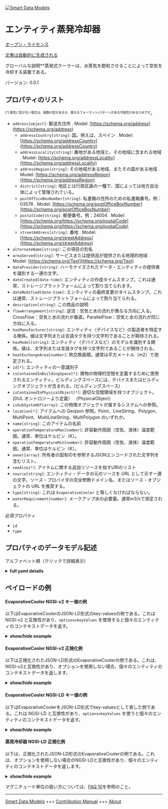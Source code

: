 <!-- 10-Header -->    
[![Smart Data Models](https://smartdatamodels.org/wp-content/uploads/2022/01/SmartDataModels_logo.png "Logo")](https://smartdatamodels.org)    
エンティティ蒸発冷却器    
===========<!-- /10-Header -->    
<!-- 15-License -->    
[オープン・ライセンス](https://github.com/smart-data-models//dataModel.S4BLDG/blob/master/EvaporativeCooler/LICENSE.md)    
[文書は自動的に生成される](https://docs.google.com/presentation/d/e/2PACX-1vTs-Ng5dIAwkg91oTTUdt8ua7woBXhPnwavZ0FxgR8BsAI_Ek3C5q97Nd94HS8KhP-r_quD4H0fgyt3/pub?start=false&loop=false&delayms=3000#slide=id.gb715ace035_0_60)    
<!-- /15-License -->    
<!-- 20-Description -->    
グローバルな説明**蒸発式クーラーは、水蒸気を飽和させることによって空気を冷却する装置である。    
バージョン: 0.0.1    
<!-- /20-Description -->    
<!-- 30-PropertiesList -->    
## プロパティのリスト    
<sup><sub>[*] 属性に型がない場合は、複数の型があるか、異なるフォーマット/パターンがある可能性があるためです</sub></sup>。    
- `address[object]`: 郵送先住所  . Model: [https://schema.org/address](https://schema.org/address)	- `addressCountry[string]`: 国。例えば、スペイン  . Model: [https://schema.org/addressCountry](https://schema.org/addressCountry)    
	- `addressLocality[string]`: 番地がある地域と、その地域に含まれる地域  . Model: [https://schema.org/addressLocality](https://schema.org/addressLocality)    
	- `addressRegion[string]`: その地域がある地域、またその国がある地域  . Model: [https://schema.org/addressRegion](https://schema.org/addressRegion)    
	- `district[string]`: 地区とは行政区画の一種で、国によっては地方自治体によって管理されている。      
	- `postOfficeBoxNumber[string]`: 私書箱の住所のための私書箱番号。例：03578  . Model: [https://schema.org/postOfficeBoxNumber](https://schema.org/postOfficeBoxNumber)    
	- `postalCode[string]`: 郵便番号。例：24004  . Model: [https://schema.org/https://schema.org/postalCode](https://schema.org/https://schema.org/postalCode)    
	- `streetAddress[string]`: 番地  . Model: [https://schema.org/streetAddress](https://schema.org/streetAddress)    
- `alternateName[string]`: この項目の別名  - `areaServed[string]`: サービスまたは提供品が提供される地理的地域  . Model: [https://schema.org/Text](https://schema.org/Text)- `dataProvider[string]`: ハーモナイズされたデータ・エンティティの提供者を識別する一連の文字。  - `dateCreated[date-time]`: エンティティの作成タイムスタンプ。これは通常、ストレージプラットフォームによって割り当てられます。  - `dateModified[date-time]`: エンティティの最終変更のタイムスタンプ。これは通常、ストレージプラットフォームによって割り当てられる。  - `description[string]`: この商品の説明  - `flowArrangement[string]`: 逆流：空気と水の流れが異なる方向に入る。CrossFlow：空気と水の流れが垂直。ParallelFlow：空気と水の流れが同じ方向に入る。  - `hasManufacturer[string]`: エンティティ（デバイスなど）の製造者を特定する関係。値は文字列または言語タグを持つ文字列であることが期待される。  - `hasModel[string]`: エンティティ（デバイスなど）のモデルを識別する関係。値は、文字列または言語タグを持つ文字列であることが期待される。  - `heatExchangeArea[number]`: 熱交換面積。通常は平方メートル（m2）で測定される。  - `id[*]`: エンティティの一意識別子  - `isContainedInBuildingSpace[*]`: 建物の物理的空間を定義するために使用されるエンティティ。ビルディングスペースには、デバイスまたはビルディングオブジェクトが含まれる。(ビルディングスペース)  - `isContainedInPhysicalObject[*]`: 適切な空間領域を持つオブジェクト。  (DUL オントロジーより定義） （PhysicalObject）  - `isSubSystemOf[array]`: この物理オブジェクトが属するシステムへの参照。  - `location[*]`: アイテムへの Geojson 参照。Point、LineString、Polygon、MultiPoint、MultiLineString、MultiPolygon のいずれか。  - `name[string]`: このアイテムの名前  - `operationTemperatureMax[number]`: 許容動作周囲（空気、液体）温度範囲。通常、単位はケルビン（K）。  - `operationTemperatureMin[number]`: 許容動作周囲（空気、液体）温度範囲。通常、単位はケルビン（K）。  - `owner[array]`: 所有者の固有IDを参照するJSONエンコードされた文字列を含むリスト。  - `seeAlso[*]`: アイテムに関する追加リソースを指すURIのリスト  - `source[string]`: エンティティ・データの元のソースを URL として示す一連の文字。ソース・プロバイダの完全修飾ドメイン名、またはソース・オブジェクトの URL を推奨する。  - `type[string]`: これは `EvaporativeCooler` と等しくなければならない。  - `waterRequirement[number]`: メークアップ水の必要量。通常m3/sで測定される。  <!-- /30-PropertiesList -->    
<!-- 35-RequiredProperties -->    
必須プロパティ    
- `id`  - `type`  <!-- /35-RequiredProperties -->    
<!-- 40-RequiredProperties -->    
<!-- /40-RequiredProperties -->    
<!-- 50-DataModelHeader -->    
## プロパティのデータモデル記述    
アルファベット順（クリックで詳細表示）    
<!-- /50-DataModelHeader -->    
<!-- 60-ModelYaml -->    
<details><summary><strong>full yaml details</strong></summary>      
```yaml    
EvaporativeCooler:      
  description: An evaporative cooler is a device that cools air by saturating it with water vapor.      
  properties:      
    address:      
      description: The mailing address      
      properties:      
        addressCountry:      
          description: 'The country. For example, Spain'      
          type: string      
          x-ngsi:      
            model: https://schema.org/addressCountry      
            type: Property      
        addressLocality:      
          description: 'The locality in which the street address is, and which is in the region'      
          type: string      
          x-ngsi:      
            model: https://schema.org/addressLocality      
            type: Property      
        addressRegion:      
          description: 'The region in which the locality is, and which is in the country'      
          type: string      
          x-ngsi:      
            model: https://schema.org/addressRegion      
            type: Property      
        district:      
          description: 'A district is a type of administrative division that, in some countries, is managed by the local government'      
          type: string      
          x-ngsi:      
            type: Property      
        postOfficeBoxNumber:      
          description: 'The post office box number for PO box addresses. For example, 03578'      
          type: string      
          x-ngsi:      
            model: https://schema.org/postOfficeBoxNumber      
            type: Property      
        postalCode:      
          description: 'The postal code. For example, 24004'      
          type: string      
          x-ngsi:      
            model: https://schema.org/https://schema.org/postalCode      
            type: Property      
        streetAddress:      
          description: The street address      
          type: string      
          x-ngsi:      
            model: https://schema.org/streetAddress      
            type: Property      
        streetNr:      
          description: Number identifying a specific property on a public street      
          type: string      
          x-ngsi:      
            type: Property      
      type: object      
      x-ngsi:      
        model: https://schema.org/address      
        type: Property      
    alternateName:      
      description: An alternative name for this item      
      type: string      
      x-ngsi:      
        type: Property      
    areaServed:      
      description: The geographic area where a service or offered item is provided      
      type: string      
      x-ngsi:      
        model: https://schema.org/Text      
        type: Property      
    dataProvider:      
      description: A sequence of characters identifying the provider of the harmonised data entity      
      type: string      
      x-ngsi:      
        type: Property      
    dateCreated:      
      description: Entity creation timestamp. This will usually be allocated by the storage platform      
      format: date-time      
      type: string      
      x-ngsi:      
        type: Property      
    dateModified:      
      description: Timestamp of the last modification of the entity. This will usually be allocated by the storage platform      
      format: date-time      
      type: string      
      x-ngsi:      
        type: Property      
    description:      
      description: A description of this item      
      type: string      
      x-ngsi:      
        type: Property      
    flowArrangement:      
      description: 'CounterFlow: Air and water flow enter in different directions. CrossFlow: Air and water flow are perpendicular. ParallelFlow: air and water flow enter in same directions'      
      type: string      
      x-ngsi:      
        type: Property      
    hasManufacturer:      
      description: 'A relationship identifying the manufacturer of an entity (e.g., device). The value is expected to be a string or a string with language tag'      
      type: string      
      x-ngsi:      
        type: Property      
    hasModel:      
      description: 'A relationship identifying the model of an entity (e.g., device). The value is expected to be a string or a string with language tag'      
      type: string      
      x-ngsi:      
        type: Property      
    heatExchangeArea:      
      description: Heat exchange area. Usually measured in square metre (m2)      
      type: number      
      x-ngsi:      
        type: Property      
    id:      
      anyOf:      
        - description: Identifier format of any NGSI entity      
          maxLength: 256      
          minLength: 1      
          pattern: ^[\w\-\.\{\}\$\+\*\[\]`|~^@!,:\\]+$      
          type: string      
          x-ngsi:      
            type: Property      
        - description: Identifier format of any NGSI entity      
          format: uri      
          type: string      
          x-ngsi:      
            type: Property      
      description: Unique identifier of the entity      
      x-ngsi:      
        type: Property      
    isContainedInBuildingSpace:      
      anyOf:      
        - description: Identifier format of any NGSI entity      
          maxLength: 256      
          minLength: 1      
          pattern: ^[\w\-\.\{\}\$\+\*\[\]`|~^@!,:\\]+$      
          type: string      
          x-ngsi:      
            type: Property      
        - description: Identifier format of any NGSI entity      
          format: uri      
          type: string      
          x-ngsi:      
            type: Property      
      description: An entity used to define the physical spaces of the building. A building space contains devices or building objects. (BuildingSpace)      
      x-ngsi:      
        type: Property      
    isContainedInPhysicalObject:      
      anyOf:      
        - description: Identifier format of any NGSI entity      
          maxLength: 256      
          minLength: 1      
          pattern: ^[\w\-\.\{\}\$\+\*\[\]`|~^@!,:\\]+$      
          type: string      
          x-ngsi:      
            type: Property      
        - description: Identifier format of any NGSI entity      
          format: uri      
          type: string      
          x-ngsi:      
            type: Property      
      description: Any Object that has a proper space region.  (Definition extracted from DUL ontology) (PhysicalObject)      
      x-ngsi:      
        type: Property      
    isSubSystemOf:      
      description: A reference to a system(s) that this Physical Object is part of      
      items:      
        anyOf:      
          - description: Identifier format of any NGSI entity      
            maxLength: 256      
            minLength: 1      
            pattern: ^[\w\-\.\{\}\$\+\*\[\]`|~^@!,:\\]+$      
            type: string      
            x-ngsi:      
              type: Property      
          - description: Identifier format of any NGSI entity      
            format: uri      
            type: string      
            x-ngsi:      
              type: Property      
        description: Unique identifier of the entity      
        x-ngsi:      
          type: Property      
      type: array      
      x-ngsi:      
        type: Relationship      
    location:      
      description: 'Geojson reference to the item. It can be Point, LineString, Polygon, MultiPoint, MultiLineString or MultiPolygon'      
      oneOf:      
        - description: Geojson reference to the item. Point      
          properties:      
            bbox:      
              items:      
                type: number      
              minItems: 4      
              type: array      
            coordinates:      
              items:      
                type: number      
              minItems: 2      
              type: array      
            type:      
              enum:      
                - Point      
              type: string      
          required:      
            - type      
            - coordinates      
          title: GeoJSON Point      
          type: object      
          x-ngsi:      
            type: GeoProperty      
        - description: Geojson reference to the item. LineString      
          properties:      
            bbox:      
              items:      
                type: number      
              minItems: 4      
              type: array      
            coordinates:      
              items:      
                items:      
                  type: number      
                minItems: 2      
                type: array      
              minItems: 2      
              type: array      
            type:      
              enum:      
                - LineString      
              type: string      
          required:      
            - type      
            - coordinates      
          title: GeoJSON LineString      
          type: object      
          x-ngsi:      
            type: GeoProperty      
        - description: Geojson reference to the item. Polygon      
          properties:      
            bbox:      
              items:      
                type: number      
              minItems: 4      
              type: array      
            coordinates:      
              items:      
                items:      
                  items:      
                    type: number      
                  minItems: 2      
                  type: array      
                minItems: 4      
                type: array      
              type: array      
            type:      
              enum:      
                - Polygon      
              type: string      
          required:      
            - type      
            - coordinates      
          title: GeoJSON Polygon      
          type: object      
          x-ngsi:      
            type: GeoProperty      
        - description: Geojson reference to the item. MultiPoint      
          properties:      
            bbox:      
              items:      
                type: number      
              minItems: 4      
              type: array      
            coordinates:      
              items:      
                items:      
                  type: number      
                minItems: 2      
                type: array      
              type: array      
            type:      
              enum:      
                - MultiPoint      
              type: string      
          required:      
            - type      
            - coordinates      
          title: GeoJSON MultiPoint      
          type: object      
          x-ngsi:      
            type: GeoProperty      
        - description: Geojson reference to the item. MultiLineString      
          properties:      
            bbox:      
              items:      
                type: number      
              minItems: 4      
              type: array      
            coordinates:      
              items:      
                items:      
                  items:      
                    type: number      
                  minItems: 2      
                  type: array      
                minItems: 2      
                type: array      
              type: array      
            type:      
              enum:      
                - MultiLineString      
              type: string      
          required:      
            - type      
            - coordinates      
          title: GeoJSON MultiLineString      
          type: object      
          x-ngsi:      
            type: GeoProperty      
        - description: Geojson reference to the item. MultiLineString      
          properties:      
            bbox:      
              items:      
                type: number      
              minItems: 4      
              type: array      
            coordinates:      
              items:      
                items:      
                  items:      
                    items:      
                      type: number      
                    minItems: 2      
                    type: array      
                  minItems: 4      
                  type: array      
                type: array      
              type: array      
            type:      
              enum:      
                - MultiPolygon      
              type: string      
          required:      
            - type      
            - coordinates      
          title: GeoJSON MultiPolygon      
          type: object      
          x-ngsi:      
            type: GeoProperty      
      x-ngsi:      
        type: GeoProperty      
    name:      
      description: The name of this item      
      type: string      
      x-ngsi:      
        type: Property      
    operationTemperatureMax:      
      description: 'Allowable operation ambient (air, fluid) temperature range. Usually measured in degrees Kelvin (K)'      
      type: number      
      x-ngsi:      
        type: Property      
    operationTemperatureMin:      
      description: 'Allowable operation ambient (air, fluid) temperature range. Usually measured in degrees Kelvin (K)'      
      type: number      
      x-ngsi:      
        type: Property      
    owner:      
      description: A List containing a JSON encoded sequence of characters referencing the unique Ids of the owner(s)      
      items:      
        anyOf:      
          - description: Identifier format of any NGSI entity      
            maxLength: 256      
            minLength: 1      
            pattern: ^[\w\-\.\{\}\$\+\*\[\]`|~^@!,:\\]+$      
            type: string      
            x-ngsi:      
              type: Property      
          - description: Identifier format of any NGSI entity      
            format: uri      
            type: string      
            x-ngsi:      
              type: Property      
        description: Unique identifier of the entity      
        x-ngsi:      
          type: Property      
      type: array      
      x-ngsi:      
        type: Property      
    seeAlso:      
      description: list of uri pointing to additional resources about the item      
      oneOf:      
        - items:      
            format: uri      
            type: string      
          minItems: 1      
          type: array      
        - format: uri      
          type: string      
      x-ngsi:      
        type: Property      
    source:      
      description: 'A sequence of characters giving the original source of the entity data as a URL. Recommended to be the fully qualified domain name of the source provider, or the URL to the source object'      
      type: string      
      x-ngsi:      
        type: Property      
    type:      
      description: It must be equal to `EvaporativeCooler`      
      enum:      
        - EvaporativeCooler      
      type: string      
      x-ngsi:      
        type: Property      
    waterRequirement:      
      description: Make-up water requirement. Usually measured in m3/s      
      type: number      
      x-ngsi:      
        type: Property      
  required:      
    - id      
    - type      
  type: object      
  x-derived-from: "https://saref.etsi.org/saref4bldg/v1.1.2/#s4bldg:EvaporativeCooler"      
  x-disclaimer: 'Redistribution and use in source and binary forms, with or without modification, are permitted  provided that the license conditions are met. Copyleft (c) 2022 Contributors to Smart Data Models Program'      
  x-license-url: https://github.com/smart-data-models/dataModel.S4BLDG/blob/master/EvaporativeCooler/LICENSE.md      
  x-model-schema: https://smart-data-models.github.com/dataModel.SAREF4BLDG/EvaporativeCooler/schema.json      
  x-model-tags: SAREF EvaporativeCooler      
  x-version: 0.0.1      
```    
</details>      
<!-- /60-ModelYaml -->    
<!-- 70-MiddleNotes -->    
<!-- /70-MiddleNotes -->    
<!-- 80-Examples -->    
## ペイロードの例    
#### EvaporativeCooler NGSI-v2 キー値の例    
以下はEvaporativeCoolerのJSON-LD形式のkey-valuesの例である。これは NGSI-v2 と互換性があり、`options=keyValues` を使用すると個々のエンティティのコンテキストデータを返す。    
<details><summary><strong>show/hide example</strong></summary>      
```json  
{  
  "id": "urn:ngsi-ld:EvaporativeCooler:54b020f5-a24c-4e78-af69-ab730287a7fb",  
  "type": "EvaporativeCooler",  
  "flowArrangement": "Walk",  
  "heatExchangeArea": 0.0154798489699417,  
  "operationTemperatureMax": 0.8076614358257233,  
  "operationTemperatureMin": 0.05752519637609499,  
  "waterRequirement": 0.48344490145201957,  
  "isContainedInBuildingSpace": "urn:ngsi-ld:BuildingSpace:b2cc75eb-3d85-44ce-b594-0c9c036f5f20",  
  "isContainedInPhysicalObject": "urn:ngsi-ld:PhysicalObject:76419a51-5245-4bbe-b246-b2d4278d8c91",  
  "isSubSystemOf": [  
    "urn:ngsi-ld:System:ad240648-fa46-4518-82b1-4f4baa6d5de7",  
    "urn:ngsi-ld:System:3f9f73d3-72a5-4538-8869-c17a4b9df476",  
    "urn:ngsi-ld:System:ec373deb-a7d7-4b21-9e0e-9adffd16c74c"  
  ],  
  "hasManufacturer": "EvaporativeCooler Company Inc.",  
  "hasModel": "EvaporativeCooler 0.1.2",  
  "dateCreated": "2023-01-26T11:22:41Z",  
  "dateModified": "2023-01-26T09:06:31Z",  
  "source": "Import",  
  "name": "EvaporativeCooler",  
  "alternateName": "EvaporativeCooler type 2",  
  "description": "EvaporativeCooler of limited EvaporativeCooler types",  
  "dataProvider": "IFC file"  
}  
```  
</details>    
#### EvaporativeCooler NGSI-v2 正規化例    
以下は正規化されたJSON-LD形式のEvaporativeCoolerの例である。これは、NGSI-v2と互換性があり、オプションを使用しない場合、個々のエンティティのコンテキストデータを返します。    
<details><summary><strong>show/hide example</strong></summary>      
```json  
{  
  "id": "urn:ngsi-ld:EvaporativeCooler:0a346c54-49ed-4047-a778-8db06579e512",  
  "type": "EvaporativeCooler",  
  "flowArrangement": {  
    "type": "Text",  
    "value": "Music"  
  },  
  "heatExchangeArea": {  
    "type": "Number",  
    "value": 0.7281726107323353  
  },  
  "operationTemperatureMax": {  
    "type": "Number",  
    "value": 0.6966196068493681  
  },  
  "operationTemperatureMin": {  
    "type": "Number",  
    "value": 0.2633641809598216  
  },  
  "waterRequirement": {  
    "type": "Number",  
    "value": 0.34619924829877713  
  },  
  "isContainedInBuildingSpace": {  
    "type": "Text",  
    "value": "urn:ngsi-ld:BuildingSpace:09f6bb8b-789e-4410-a7d4-8927eea55d49"  
  },  
  "isContainedInPhysicalObject": {  
    "type": "Text",  
    "value": "urn:ngsi-ld:PhysicalObject:d4b8632d-7fad-4de8-901e-4efd140dbd98"  
  },  
  "isSubSystemOf": {  
    "type": "StructuredValue",  
    "value": [  
      "urn:ngsi-ld:System:0dd5150e-9430-493e-aba8-3843ca28c5e9",  
      "urn:ngsi-ld:System:c101e62e-699a-4ac8-82c9-271f229e05ba",  
      "urn:ngsi-ld:System:8dea165b-31d9-40ac-900e-eced972e318d"  
    ]  
  },  
  "hasManufacturer": {  
    "type": "Text",  
    "value": "EvaporativeCooler Company Inc."  
  },  
  "hasModel": {  
    "type": "Text",  
    "value": "EvaporativeCooler 0.1.2"  
  },  
  "dateCreated": {  
    "type": "DateTime",  
    "value": "2023-01-25T19:12:10.9508051+01:00"  
  },  
  "dateModified": {  
    "type": "DateTime",  
    "value": "2023-01-26T07:18:26.9847952+01:00"  
  },  
  "source": {  
    "type": "Text",  
    "value": "Import"  
  },  
  "name": {  
    "type": "Text",  
    "value": "EvaporativeCooler"  
  },  
  "alternateName": {  
    "type": "Text",  
    "value": "EvaporativeCooler type 2"  
  },  
  "description": {  
    "type": "Text",  
    "value": "EvaporativeCooler of limited EvaporativeCooler types"  
  },  
  "dataProvider": {  
    "type": "Text",  
    "value": "IFC file"  
  }  
}  
```  
</details>    
#### EvaporativeCooler NGSI-LD キー値の例    
以下はEvaporativeCoolerをJSON-LD形式でkey-valuesとして表した例である。これは NGSI-LD と互換性があり、`options=keyValues` を使うと個々のエンティティのコンテキストデータを返す。    
<details><summary><strong>show/hide example</strong></summary>      
```json  
{  
  "id": "urn:ngsi-ld:EvaporativeCooler:54b020f5-a24c-4e78-af69-ab730287a7fb",  
  "type": "EvaporativeCooler",  
  "flowArrangement": "Walk",  
  "heatExchangeArea": 0.0154798489699417,  
  "operationTemperatureMax": 0.8076614358257233,  
  "operationTemperatureMin": 0.05752519637609499,  
  "waterRequirement": 0.48344490145201957,  
  "isContainedInBuildingSpace": "urn:ngsi-ld:BuildingSpace:b2cc75eb-3d85-44ce-b594-0c9c036f5f20",  
  "isContainedInPhysicalObject": "urn:ngsi-ld:PhysicalObject:76419a51-5245-4bbe-b246-b2d4278d8c91",  
  "isSubSystemOf": [  
    "urn:ngsi-ld:System:ad240648-fa46-4518-82b1-4f4baa6d5de7",  
    "urn:ngsi-ld:System:3f9f73d3-72a5-4538-8869-c17a4b9df476",  
    "urn:ngsi-ld:System:ec373deb-a7d7-4b21-9e0e-9adffd16c74c"  
  ],  
  "hasManufacturer": "EvaporativeCooler Company Inc.",  
  "hasModel": "EvaporativeCooler 0.1.2",  
  "dateCreated": "2023-01-26T11:22:41Z",  
  "dateModified": "2023-01-26T09:06:31Z",  
  "source": "Import",  
  "name": "EvaporativeCooler",  
  "alternateName": "EvaporativeCooler type 2",  
  "description": "EvaporativeCooler of limited EvaporativeCooler types",  
  "dataProvider": "IFC file",  
  "@context": [  
    "https://raw.githubusercontent.com/smart-data-models/dataModel.S4BLDG/master/context.jsonld",  
    "https://uri.etsi.org/ngsi-ld/v1/ngsi-ld-core-context.jsonld"  
  ]  
}  
```  
</details>    
#### 蒸発冷却器 NGSI-LD 正規化例    
以下は、正規化されたJSON-LD形式のEvaporativeCoolerの例である。これは、オプションを使用しない場合のNGSI-LDと互換性があり、個々のエンティティのコンテキストデータを返します。    
<details><summary><strong>show/hide example</strong></summary>      
```json  
{  
  "id": "urn:ngsi-ld:EvaporativeCooler:1eca9015-b483-4e0b-9f5c-eda9902c092d",  
  "type": "EvaporativeCooler",  
  "flowArrangement": {  
    "type": "Property",  
    "value": "COM"  
  },  
  "heatExchangeArea": {  
    "type": "Property",  
    "unitCode": "m2",  
    "observedAt": "2023-01-25T17:08:28Z",  
    "value": 0.7584250696633893  
  },  
  "operationTemperatureMax": {  
    "type": "Property",  
    "unitCode": "K",  
    "observedAt": "2023-01-25T18:14:01Z",  
    "value": 0.692516512025741  
  },  
  "operationTemperatureMin": {  
    "type": "Property",  
    "unitCode": "K",  
    "observedAt": "2023-01-25T20:42:27Z",  
    "value": 0.7188097385031748  
  },  
  "waterRequirement": {  
    "type": "Property",  
    "unitCode": "m3/s",  
    "observedAt": "2023-01-26T08:51:16Z",  
    "value": 0.11534754798971114  
  },  
  "isContainedInBuildingSpace": {  
    "type": "Relationship",  
    "object": "urn:ngsi-ld:BuildingSpace:73720b9e-732d-4566-91b8-7155f46be5ce"  
  },  
  "isContainedInPhysicalObject": {  
    "type": "Relationship",  
    "object": "urn:ngsi-ld:PhysicalObject:b0b36411-8e0e-460e-9e23-b05ab337d6b5"  
  },  
  "isSubSystemOf": [  
    {  
      "type": "Relationship",  
      "object": "urn:ngsi-ld:System:b0207455-4fc3-4b08-bdcf-9b605a3c4ca5"  
    },  
    {  
      "type": "Relationship",  
      "object": "urn:ngsi-ld:System:7ed66c88-e9d3-4b03-8cb8-a3a5cac78535"  
    },  
    {  
      "type": "Relationship",  
      "object": "urn:ngsi-ld:System:6c3a2470-0188-4b7f-b870-9cd359fd4111"  
    }  
  ],  
  "hasManufacturer": {  
    "type": "Property",  
    "value": "EvaporativeCooler Company Inc."  
  },  
  "hasModel": {  
    "type": "Property",  
    "value": "EvaporativeCooler 0.1.2"  
  },  
  "dateCreated": {  
    "type": "Property",  
    "value": "2023-01-26T00:32:51Z"  
  },  
  "dateModified": {  
    "type": "Property",  
    "value": "2023-01-26T12:51:38Z"  
  },  
  "source": {  
    "type": "Property",  
    "value": "Import"  
  },  
  "name": {  
    "type": "Property",  
    "value": "EvaporativeCooler"  
  },  
  "alternateName": {  
    "type": "Property",  
    "value": "EvaporativeCooler type 2"  
  },  
  "description": {  
    "type": "Property",  
    "value": "EvaporativeCooler of limited EvaporativeCooler types"  
  },  
  "dataProvider": {  
    "type": "Property",  
    "value": "IFC file"  
  },  
  "@context": [  
    "https://raw.githubusercontent.com/smart-data-models/dataModel.S4BLDG/master/context.jsonld",  
    "https://uri.etsi.org/ngsi-ld/v1/ngsi-ld-core-context.jsonld"  
  ]  
}  
```  
</details><!-- /80-Examples -->    
<!-- 90-FooterNotes -->    
<!-- /90-FooterNotes -->    
<!-- 95-Units -->    
マグニチュード単位の扱い方については、[FAQ 10](https://smartdatamodels.org/index.php/faqs/)を参照のこと。    
<!-- /95-Units -->    
<!-- 97-LastFooter -->    
---    
[Smart Data Models](https://smartdatamodels.org) +++ [Contribution Manual](https://bit.ly/contribution_manual) +++ [About](https://bit.ly/Introduction_SDM)<!-- /97-LastFooter -->    
